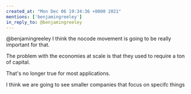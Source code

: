 ```yaml
---
created_at: "Mon Dec 06 19:34:36 +0000 2021"
mentions: ['benjamingreeley']
in_reply_to: @benjamingreeley
---
```


@benjamingreeley I think the nocode movement is going to be really important for that.

The problem with the economies at scale is that they used to require a ton of capital.

That's no longer true for most applications. 

I think we are going to see smaller companies that focus on specifc things